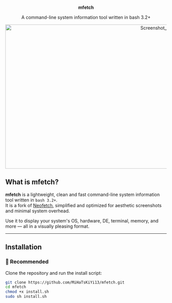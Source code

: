 <p align="center"><b>mfetch</b></p>
<p align="center">A command-line system information tool written in bash 3.2+</p>
<p align="center">
  <img width="1030" height="450" alt="Screenshot_20250802_131356" src="https://github.com/user-attachments/assets/158f2bb9-b260-4b0c-be8b-94d0909313a5" />
</p>

## What is mfetch?

**mfetch** is a lightweight, clean and fast command-line system information tool written in `bash 3.2+`.  
It is a fork of [Neofetch](https://github.com/dylanaraps/neofetch), simplified and optimized for aesthetic screenshots and minimal system overhead.

Use it to display your system's OS, hardware, DE, terminal, memory, and more — all in a visually pleasing format.

---

## Installation

### 🧩 Recommended

Clone the repository and run the install script:

```bash
git clone https://github.com/MiHaTsKiYi13/mfetch.git
cd mfetch
chmod +x install.sh
sudo sh install.sh
